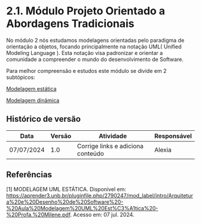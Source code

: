 # 2.1. Módulo Projeto Orientado a Abordagens Tradicionais

No módulo 2 nós estudamos modelagens orientadas pelo paradigma de orientação a objetos, focando principalmente na notação UML( Unified Modeling Language ).
Esta notação visa padronizar e orientar a comunidade a compreender o mundo do desenvolvimento de Software.

Para melhor compreensão e estudos este módulo se divide em 2 subtópicos:

[Modelagem estática](./Modelagem/2.1.1.UMLEstaticos.md) 

[Modelagem dinâmica](./Modelagem/2.1.2.UMLDinamicos.md)

## Histórico de versão

| Data | Versão | Atividade | Responsável |
| ---- | ------ | --------- | ----------- |
| 07/07/2024 | 1.0 | Corrige links e adiciona conteúdo | Alexia |

## Referências

[1] MODELAGEM UML ESTÁTICA. Disponível em: <https://aprender3.unb.br/pluginfile.php/2790247/mod_label/intro/Arquitetura%20e%20Desenho%20de%20Software%20-%20Aula%20Modelagem%20UML%20Est%C3%A1tica%20-%20Profa.%20Milene.pdf>. Acesso em: 07 jul. 2024.


